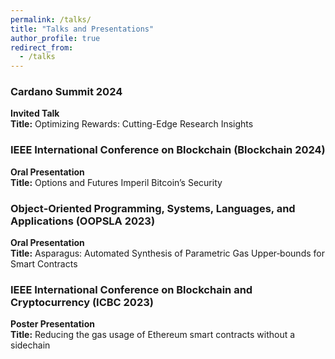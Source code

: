 ```yaml
---
permalink: /talks/
title: "Talks and Presentations"
author_profile: true
redirect_from: 
  - /talks
---
```


### Cardano Summit 2024
**Invited Talk**  
**Title:** Optimizing Rewards: Cutting-Edge Research Insights

### IEEE International Conference on Blockchain (Blockchain 2024)
**Oral Presentation**  
**Title:** Options and Futures Imperil Bitcoin’s Security

### Object‑Oriented Programming, Systems, Languages, and Applications (OOPSLA 2023)
**Oral Presentation**  
**Title:** Asparagus: Automated Synthesis of Parametric Gas Upper‑bounds for Smart Contracts

### IEEE International Conference on Blockchain and Cryptocurrency (ICBC 2023)
**Poster Presentation**  
**Title:** Reducing the gas usage of Ethereum smart contracts without a sidechain
